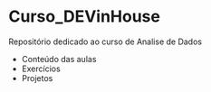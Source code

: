 # Curso_DEVinHouse
Repositório dedicado ao curso de Analise de Dados
 - Conteúdo das aulas
 - Exercícios
 - Projetos 
